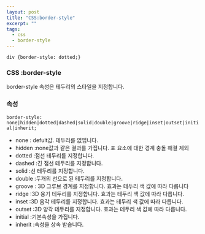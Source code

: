 ```yaml
---
layout: post
title: "CSS:border-style"
excerpt: ""
tags: 
  - css
  - border-style
---
```


```
div {border-style: dotted;}
```
### CSS :border-style

border-style 속성은 테두리의 스타일을 지정합니다.

### 속성
`border-style: none|hidden|dotted|dashed|solid|double|groove|ridge|inset|outset|initial|inherit;`

+ none : defult값. 테두리를 없앱니다.
+ hidden :none값과 같은 결과를 가집니다. 표 요소에 대한 경계 충돌 해결 제외
+ dotted :점선 테두리를 지정합니다.
+ dashed :긴 점선 테두리를 지정합니다.
+ solid :선 테두리를 지정합니다.
+ double :두개의 선으로 된 테두리를 지정합니다.
+ groove : 3D 그루브 경계를 지정합니다. 효과는 테두리 색 값에 따라 다릅니다
+ ridge :3D 융기 테두리를 지정합니다. 효과는 테두리 색 값에 따라 다릅니다.
+ inset :3D 음각 테두리를 지정합니다. 효과는 테두리 색 값에 따라 다릅니다.
+ outset :3D 양각 테두리를 지정합니다. 효과는 테두리 색 값에 따라 다릅니다.
+ initial :기본속성을 가집니다.
+ inherit :속성을 상속 받습니다.
